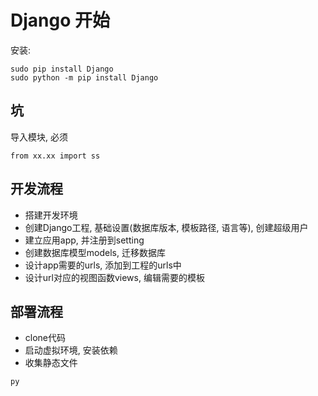 # Django 开始

安装: 
```
sudo pip install Django
sudo python -m pip install Django
```

## 坑

导入模块, 必须
```
from xx.xx import ss
```

## 开发流程
- 搭建开发环境
- 创建Django工程, 基础设置(数据库版本, 模板路径, 语言等), 创建超级用户
- 建立应用app, 并注册到setting
- 创建数据库模型models, 迁移数据库
- 设计app需要的urls, 添加到工程的urls中
- 设计url对应的视图函数views, 编辑需要的模板

## 部署流程
- clone代码
- 启动虚拟环境, 安装依赖
- 收集静态文件
```
py
```
